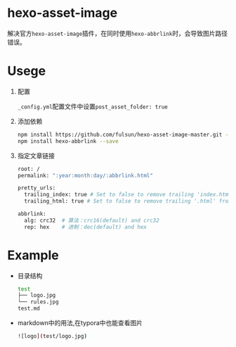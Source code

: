 # hexo-asset-image
解决官方`hexo-asset-image`插件，在同时使用`hexo-abbrlink`时，会导致图片路径错误。

# Usege

1. 配置

   `_config.yml`配置文件中设置`post_asset_folder: true` 

2. 添加依赖

   ```sh
   npm install https://github.com/fulsun/hexo-asset-image-master.git --save
   npm install hexo-abbrlink --save
   ```

3. 指定文章链接

   ```sh
   root: /
   permalink: ":year:month:day/:abbrlink.html"
   
   pretty_urls:
     trailing_index: true # Set to false to remove trailing 'index.html' from permalinks, dont be false, vercel will miss the page
     trailing_html: true # Set to false to remove trailing '.html' from permalinks, dont be false, vercel will miss the page
   
   abbrlink:
     alg: crc32  # 算法：crc16(default) and crc32
     rep: hex    # 进制：dec(default) and hex
   ```

   

# Example

- 目录结构

  ```sh
  test
  ├── logo.jpg
  └── rules.jpg
  test.md
  ```

- markdown中的用法,在typora中也能查看图片

  ```sh
  ![logo](test/logo.jpg)
  ```

  

